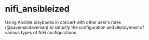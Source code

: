 # nifi_ansibleized
Using Ansible playbooks in concert with other user's roles (@cavemandaveman) to simplify the configuration and deployment of various types of NiFi configurations
